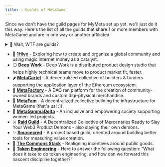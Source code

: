 ```yaml
---
title: ⚔️ Guilds of MetaGame
---
```


Since we don't have the guild pages for MyMeta set up yet, we'll just do it this way. Here's the list of all the guilds that share 1 or more members with MetaGame and are in one way or another affiliated.

<details>
<summary>🤔 Wait, WTF are guilds?</summary>
Guilds are just groups of people doing cool things. 
They can be centered around producing the building blocks for a decentralized future, or they can be centered around providing services to others who *are* building these blocks. They can also be both.
They may or may not be DAOs - although most *will* be.
</details>

- 🐝 **[1Hive](https://1hive.org/)** - Exploring how to create and organize a global community and using magic internet money as a catalyst.
- ⚪ **[Deep Work](https://deepwork.studio/)** - Deep Work is a distributed product design studio that helps highly technical teams move to product market fit, faster.
- 🌶️ **[MetaCartel](https://www.metacartel.org/)** - A decentralized collective of builders & funders supporting the application layer of the Ethereum ecosystem.
- 🤖 **[MetaFactory](https://t.co/27fiwh7Oym?amp=1)** - A DAO ran platform for the creation of community-owned brands and custom digi-physical merchandise.
- 🐙 **[MetaFam](https://mainnet.aragon.org/#/metafam)** - A decentralized collective building the infrastructure for MetaGame (that's us! :)).
- 👭 **[MetaGammaDelta](https://twitter.com/metagammadelta)** - An inclusive and empowering society supporting women-led projects.
- ⚔️ **[Raid Guild](https://raidguild.org/)** - A Decentralized Collective of Mercenaries Ready to Slay Your Web3 Product Demons - also slaying their own demons.
- ✨ **[Sourcecred](https://sourcecred.io/)** - A project based guild, oriented around building better tools for measuring value creation. 
- 🌱 **[The Commons Stack](https://commonsstack.org/)** - Realigning incentives around public goods.
- 💫 **[Token Engineering](https://tokenengineeringcommunity.github.io/website/)** - Here to answer the following question: “What does it take to do token engineering, and how can we forward this nascent discipline together?”
